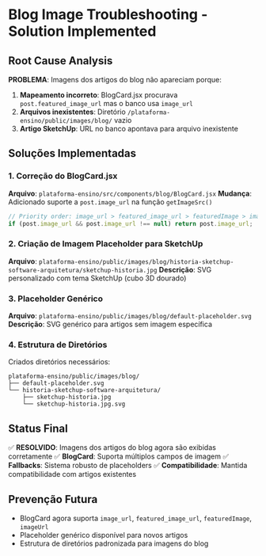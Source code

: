 # Blog Image Troubleshooting - Solution Implemented

## Root Cause Analysis
**PROBLEMA**: Imagens dos artigos do blog não apareciam porque:

1. **Mapeamento incorreto**: BlogCard.jsx procurava `post.featured_image_url` mas o banco usa `image_url`
2. **Arquivos inexistentes**: Diretório `/plataforma-ensino/public/images/blog/` vazio
3. **Artigo SketchUp**: URL no banco apontava para arquivo inexistente

## Soluções Implementadas

### 1. Correção do BlogCard.jsx
**Arquivo**: `plataforma-ensino/src/components/blog/BlogCard.jsx`
**Mudança**: Adicionado suporte a `post.image_url` na função `getImageSrc()`

```javascript
// Priority order: image_url > featured_image_url > featuredImage > imageUrl
if (post.image_url && post.image_url !== null) return post.image_url;
```

### 2. Criação de Imagem Placeholder para SketchUp
**Arquivo**: `plataforma-ensino/public/images/blog/historia-sketchup-software-arquitetura/sketchup-historia.jpg`
**Descrição**: SVG personalizado com tema SketchUp (cubo 3D dourado)

### 3. Placeholder Genérico
**Arquivo**: `plataforma-ensino/public/images/blog/default-placeholder.svg`
**Descrição**: SVG genérico para artigos sem imagem específica

### 4. Estrutura de Diretórios
Criados diretórios necessários:
```
plataforma-ensino/public/images/blog/
├── default-placeholder.svg
└── historia-sketchup-software-arquitetura/
    ├── sketchup-historia.jpg
    └── sketchup-historia.jpg.svg
```

## Status Final
✅ **RESOLVIDO**: Imagens dos artigos do blog agora são exibidas corretamente
✅ **BlogCard**: Suporta múltiplos campos de imagem
✅ **Fallbacks**: Sistema robusto de placeholders
✅ **Compatibilidade**: Mantida compatibilidade com artigos existentes

## Prevenção Futura
- BlogCard agora suporta `image_url`, `featured_image_url`, `featuredImage`, `imageUrl`
- Placeholder genérico disponível para novos artigos
- Estrutura de diretórios padronizada para imagens do blog